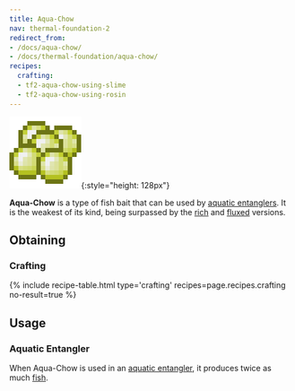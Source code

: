 ```yaml
---
title: Aqua-Chow
nav: thermal-foundation-2
redirect_from:
- /docs/aqua-chow/
- /docs/thermal-foundation/aqua-chow/
recipes:
  crafting:
  - tf2-aqua-chow-using-slime
  - tf2-aqua-chow-using-rosin
---
```


![Aqua-Chow](/assets/images/thermal-foundation-2/aqua-chow.png){:style="height: 128px"}


**Aqua-Chow** is a type of fish bait that can be used by [aquatic
entanglers](/docs/thermal-expansion-5/aquatic-entangler/). It is the weakest of its kind, being
surpassed by the [rich](/docs/thermal-foundation-2/rich-aqua-chow/) and
[fluxed](/docs/thermal-foundation-2/fluxed-aqua-chow/) versions.


Obtaining
---------

### Crafting
{% include recipe-table.html type='crafting' recipes=page.recipes.crafting no-result=true %}


Usage
-----

### Aquatic Entangler
When Aqua-Chow is used in an [aquatic entangler](/docs/thermal-expansion-5/aquatic-entangler/), it
produces twice as much [fish](https://minecraft.gamepedia.com/Fish).
